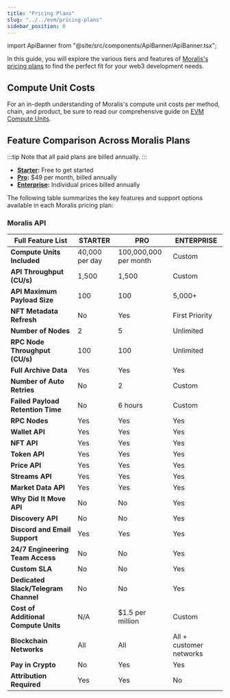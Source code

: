 ```yaml
---
title: "Pricing Plans"
slug: "../../evm/pricing-plans"
sidebar_position: 0
---
```


import ApiBanner from "@site/src/components/ApiBanner/ApiBanner.tsx";

In this guide, you will explore the various tiers and features of [Moralis's pricing plans](https://moralis.io/pricing/) to find the perfect fit for your web3 development needs.

## Compute Unit Costs

For an in-depth understanding of Moralis's compute unit costs per method, chain, and product, be sure to read our comprehensive guide on [EVM Compute Units](/web3-data-api/evm/reference/compute-units-cu).

## Feature Comparison Across Moralis Plans

:::tip
Note that all paid plans are billed annually.
:::

- **[Starter](https://admin.moralis.io/account/billing):** Free to get started
- **[Pro](https://admin.moralis.io/payments/checkout/pro-plan?isMonthly=false):** $49 per month, billed annually
- **[Enterprise](https://moralis.io/scale/#salesForm):** Individual prices billed annually

The following table summarizes the key features and support options available in each Moralis pricing plan:

### Moralis API

| Full Feature List                    | STARTER        | PRO                   | ENTERPRISE              |
| ------------------------------------ | -------------- | --------------------- | ----------------------- |
| **Compute Units Included**           | 40,000 per day | 100,000,000 per month | Custom                  |
| **API Throughput (CU/s)**            | 1,500          | 1,500                 | Custom                  |
| **API Maximum Payload Size**         | 100            | 100                   | 5,000+                  |
| **NFT Metadata Refresh**             | No             | Yes                   | First Priority          |
| **Number of Nodes**                  | 2              | 5                     | Unlimited               |
| **RPC Node Throughput (CU/s)**       | 100            | 100                   | Unlimited               |
| **Full Archive Data**                | Yes            | Yes                   | Yes                     |
| **Number of Auto Retries**           | No             | 2                     | Custom                  |
| **Failed Payload Retention Time**    | No             | 6 hours               | Custom                  |
| **RPC Nodes**                        | Yes            | Yes                   | Yes                     |
| **Wallet API**                       | Yes            | Yes                   | Yes                     |
| **NFT API**                          | Yes            | Yes                   | Yes                     |
| **Token API**                        | Yes            | Yes                   | Yes                     |
| **Price API**                        | Yes            | Yes                   | Yes                     |
| **Streams API**                      | Yes            | Yes                   | Yes                     |
| **Market Data API**                  | Yes            | Yes                   | Yes                     |
| **Why Did It Move API**              | No             | No                    | Yes                     |
| **Discovery API**                    | No             | No                    | Yes                     |
| **Discord and Email Support**        | Yes            | Yes                   | Yes                     |
| **24/7 Engineering Team Access**     | No             | No                    | Yes                     |
| **Custom SLA**                       | No             | No                    | Yes                     |
| **Dedicated Slack/Telegram Channel** | No             | No                    | Yes                     |
| **Cost of Additional Compute Units** | N/A            | $1.5 per million      | Custom                  |
| **Blockchain Networks**              | All            | All                   | All + customer networks |
| **Pay in Crypto**                    | No             | Yes                   | Yes                     |
| **Attribution Required**             | Yes            | Yes                   | No                      |
